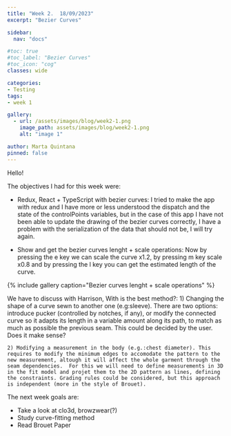 ```yaml
---
title: "Week 2.  18/09/2023"
excerpt: "Bezier Curves"

sidebar:
  nav: "docs"

#toc: true
#toc_label: "Bezier Curves"
#toc_icon: "cog"
classes: wide

categories:
- Testing
tags:
- week 1

gallery:
  - url: /assets/images/blog/week2-1.png
    image_path: assets/images/blog/week2-1.png
    alt: "image 1"

author: Marta Quintana
pinned: false
---
```

Hello!

The objectives I had for this week were:

- Redux, React + TypeScript with bezier curves: I tried to make the app with redux and I have more or less understood the dispatch and the state of the controlPoints variables, but in the case of this app I have not been able to update the drawing of the bezier curves correctly, I have a problem with the serialization of the data that should not be, I will try again.

- Show and get the bezier curves lenght + scale operations: Now by pressing the e key we can scale the curve x1.2, by pressing m key scale x0.8 and by pressing the l key you can get the estimated length of the curve.

{% include gallery caption="Bezier curves lenght + scale operations" %}


We have to discuss with Harrison, With is the best method?:
    1) Changing the shape of a curve sewn to another one (e.g:sleeve). There are two options: introduce pucker (controlled by notches, if any), or modify the connected curve so it adapts its length in a variable amount along its path, to match as much as possible the previous seam. This could be decided by the user. Does it make sense?

    2) Modifying a measurement in the body (e.g.:chest diameter). This requires to modify the minimum edges to accomodate the pattern to the new measurement, altough it will affect the whole garment through the seam dependencies.  For this we will need to define measurements in 3D in the fit model and projet them to the 2D pattern as lines, defining the constraints. Grading rules could be considered, but this approach is independent (more in the style of Brouet).

The next week goals are:

- Take a look at clo3d, browzwear(?)
- Study curve-fitting method
- Read Brouet Paper




